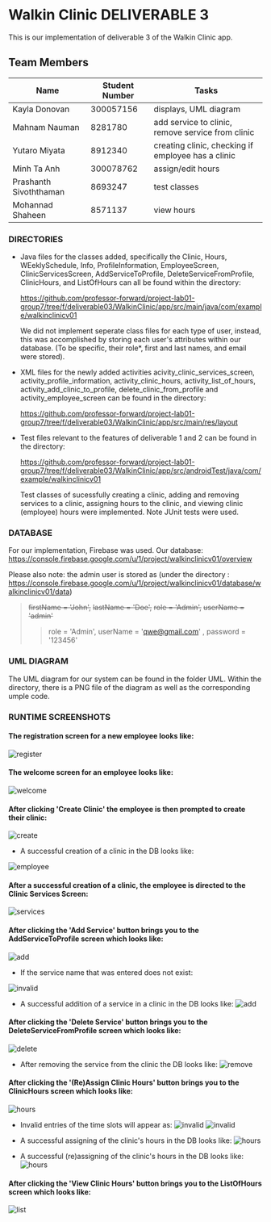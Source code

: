 # Walkin Clinic DELIVERABLE 3

This is our implementation of deliverable 3 of the Walkin Clinic app.

## Team Members
| Name | Student Number | Tasks | 
| --- | --- | --- |
| Kayla Donovan | 300057156 | displays, UML diagram |
| Mahnam Nauman | 8281780 | add service to clinic, remove service from clinic | 
| Yutaro Miyata | 8912340 | creating clinic, checking if employee has a clinic |
| Minh Ta Anh | 300078762 | assign/edit hours |
| Prashanth Sivoththaman | 8693247 | test classes |
| Mohannad Shaheen | 8571137 | view hours |

### DIRECTORIES
- Java files for the classes added, specifically the Clinic, Hours, WEeklySchedule, Info, ProfileInformation, EmployeeScreen, ClinicServicesScreen, AddServiceToProfile, DeleteServiceFromProfile, ClinicHours, and ListOfHours
can all be found within the directory:
	
    https://github.com/professor-forward/project-lab01-group7/tree/f/deliverable03/WalkinClinic/app/src/main/java/com/example/walkinclinicv01

    We did not implement seperate class files for each type of user, instead, this was accomplished by storing each user's attributes 
    within our database.
    (To be specific, their role*, first and last names, and email were stored). 

- XML files for the newly added activities acivity_clinic_services_screen, activity_profile_information, activity_clinic_hours, activity_list_of_hours, activity_add_clinic_to_profile, delete_clinic_from_profile and activity_employee_screen can be found in the directory:
	
    https://github.com/professor-forward/project-lab01-group7/tree/f/deliverable03/WalkinClinic/app/src/main/res/layout

- Test files relevant to the features of deliverable 1 and 2 can be found in the directory: 
	
    https://github.com/professor-forward/project-lab01-group7/tree/f/deliverable03/WalkinClinic/app/src/androidTest/java/com/example/walkinclinicv01 

	Test classes of sucessfully creating a clinic, adding and removing services to a clinic, assigning hours to the clinic, and viewing clinic (employee) hours were implemented.
	Note JUnit tests were used. 
	
### DATABASE
For our implementation, Firebase was used.
Our database: https://console.firebase.google.com/u/1/project/walkinclinicv01/overview

Please also note: the admin user is stored as 
(under the directory : https://console.firebase.google.com/u/1/project/walkinclinicv01/database/walkinclinicv01/data)
> ~~firstName = 'John',~~
> ~~lastName = 'Doe',~~
> ~~role = 'Admin',~~
> ~~userName = 'admin'~~
>>role = 'Admin',
> userName = 'qwe@gmail.com' ,
> password = '123456'

### UML DIAGRAM
The UML diagram for our system can be found in the folder UML. Within the directory, there is a PNG file of the diagram as well as the corresponding umple code.

### RUNTIME SCREENSHOTS

#### The registration screen for a new employee looks like:

![register](https://github.com/professor-forward/project-lab01-group7/blob/f/deliverable03/screenshots/regAsEmployee.png)


#### The welcome screen for an employee looks like:

![welcome](https://github.com/professor-forward/project-lab01-group7/blob/f/deliverable03/screenshots/employeeScreen.png)


#### After clicking 'Create Clinic' the employee is then prompted to create their clinic: 

![create](https://github.com/professor-forward/project-lab01-group7/blob/f/deliverable03/screenshots/createClinic.png)

- A successful creation of a clinic in the DB looks like:

![employee](https://github.com/professor-forward/project-lab01-group7/blob/f/deliverable03/screenshots/db1.PNG)


#### After a successful creation of a clinic, the employee is directed to the Clinic Services Screen:

![services](https://github.com/professor-forward/project-lab01-group7/blob/f/deliverable03/screenshots/clinicServicesScreen.png)

#### After clicking the 'Add Service' button brings you to the AddServiceToProfile screen which looks like:

![add](https://github.com/professor-forward/project-lab01-group7/blob/f/deliverable03/screenshots/addSuccessful.png)

- If the service name that was entered does not exist:

![invalid](https://github.com/professor-forward/project-lab01-group7/blob/f/deliverable03/screenshots/addFail.png)

- A successful addition of a service in a clinic in the DB looks like:
![add](https://github.com/professor-forward/project-lab01-group7/blob/f/deliverable03/screenshots/db2.PNG)

#### After clicking the 'Delete Service' button brings you to the DeleteServiceFromProfile screen which looks like:

![delete](https://github.com/professor-forward/project-lab01-group7/blob/f/deliverable03/screenshots/delSuccessful.png)

- After removing the service from the clinic the DB looks like:
![remove](https://github.com/professor-forward/project-lab01-group7/blob/f/deliverable03/screenshots/db1.PNG)


#### After clicking the '(Re)Assign Clinic Hours' button brings you to the ClinicHours screen which looks like:

![hours](https://github.com/professor-forward/project-lab01-group7/blob/f/deliverable03/screenshots/assignHours.png)

- Invalid entries of the time slots will appear as:
![invalid](https://github.com/professor-forward/project-lab01-group7/blob/f/deliverable03/screenshots/invalidHours2.png)
![invalid](https://github.com/professor-forward/project-lab01-group7/blob/f/deliverable03/screenshots/invalidHours1.png)

- A successful assigning of the clinic's hours in the DB looks like:
![hours](https://github.com/professor-forward/project-lab01-group7/blob/f/deliverable03/screenshots/db3.PNG)

- A successful (re)assigning of the clinic's hours in the DB looks like:
![hours](https://github.com/professor-forward/project-lab01-group7/blob/f/deliverable03/screenshots/db4.PNG)


#### After clicking the 'View Clinic Hours' button brings you to the ListOfHours screen which looks like:

![list](https://github.com/professor-forward/project-lab01-group7/blob/f/deliverable03/screenshots/viewEditedHours.png)
